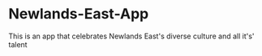 # Newlands-East-App
This is an app that celebrates Newlands East's diverse culture and all it's' talent
